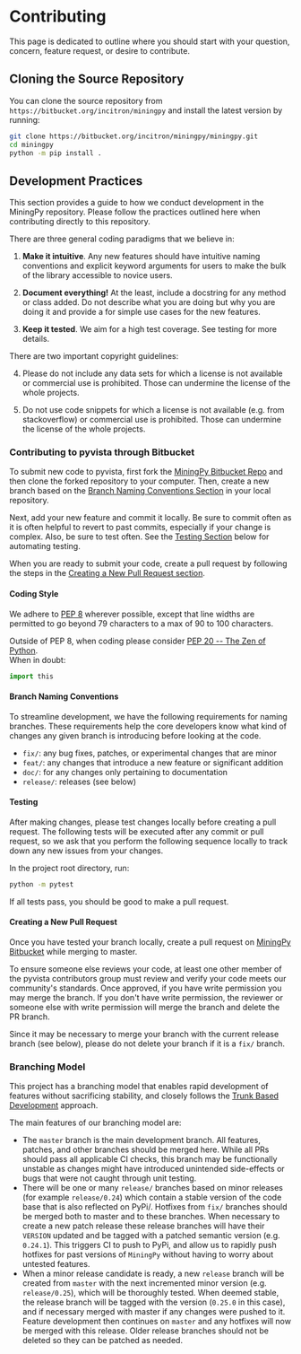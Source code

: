 # Contributing

This page is dedicated to outline where you should start with your question,
concern, feature request, or desire to contribute.


## Cloning the Source Repository

You can clone the source repository from `https://bitbucket.org/incitron/miningpy`
and install the latest version by running:

```bash
git clone https://bitbucket.org/incitron/miningpy/miningpy.git
cd miningpy
python -m pip install .
```


## Development Practices
This section provides a guide to how we conduct development in the MiningPy repository. 
Please follow the practices outlined here when contributing directly to this repository.

There are three general coding paradigms that we believe in:

1. **Make it intuitive**. Any new features should have
   intuitive naming conventions and explicit keyword arguments for users to
   make the bulk of the library accessible to novice users.

2. **Document everything!** At the least, include a docstring for any method
   or class added. Do not describe what you are doing but why you are doing
   it and provide a for simple use cases for the new features.

3. **Keep it tested**. We aim for a high test coverage. See
   testing for more details.

There are two important copyright guidelines:

4. Please do not include any data sets for which a license is not available
   or commercial use is prohibited. Those can undermine the license of
   the whole projects.

5. Do not use code snippets for which a license is not available (e.g. from
   stackoverflow) or commercial use is prohibited. Those can undermine
   the license of the whole projects.
   
### Contributing to pyvista through Bitbucket

To submit new code to pyvista, first fork the [MiningPy Bitbucket Repo](https://bitbucket.org/incitron/miningpy) 
and then clone the forked repository to your computer. Then, create a new branch based on the
[Branch Naming Conventions Section](#branch-naming-conventions) in your local repository.

Next, add your new feature and commit it locally. Be sure to commit
often as it is often helpful to revert to past commits, especially if
your change is complex.  Also, be sure to test often. See the
[Testing Section](#testing) below for automating testing.

When you are ready to submit your code, create a pull request by
following the steps in the [Creating a New Pull Request section](#creating-a-new-pull-request).


#### Coding Style

We adhere to [PEP 8](https://www.python.org/dev/peps/pep-0008/)
wherever possible, except that line widths are permitted to go beyond
79 characters to a max of 90 to 100 characters.

Outside of PEP 8, when coding please consider [PEP 20 -- The Zen of Python](https://www.python.org/dev/peps/pep-0020/).  
When in doubt:

```python
import this
```


#### Branch Naming Conventions

To streamline development, we have the following requirements for naming
branches. These requirements help the core developers know what kind of changes
any given branch is introducing before looking at the code.

- `fix/`: any bug fixes, patches, or experimental changes that are minor
- `feat/`: any changes that introduce a new feature or significant addition
- `doc/`: for any changes only pertaining to documentation
- `release/`: releases (see below)


#### Testing

After making changes, please test changes locally before creating a pull
request. The following tests will be executed after any commit or pull request,
so we ask that you perform the following sequence locally to track down any new
issues from your changes.

In the project root directory, run:
```bash
python -m pytest
```

If all tests pass, you should be good to make a pull request.


#### Creating a New Pull Request

Once you have tested your branch locally, create a pull request on
[MiningPy Bitbucket](https://bitbucket.org/incitron/miningpy) while merging to
master.

To ensure someone else reviews your code, at least one other member of
the pyvista contributors group must review and verify your code meets
our community's standards.  Once approved, if you have write
permission you may merge the branch.  If you don't have write
permission, the reviewer or someone else with write permission will
merge the branch and delete the PR branch.

Since it may be necessary to merge your branch with the current
release branch (see below), please do not delete your branch if it
is a `fix/` branch.


### Branching Model

This project has a branching model that enables rapid development of
features without sacrificing stability, and closely follows the 
[Trunk Based Development](https://trunkbaseddevelopment.com/) approach.

The main features of our branching model are:

- The `master` branch is the main development branch.  All features,
  patches, and other branches should be merged here.  While all PRs
  should pass all applicable CI checks, this branch may be
  functionally unstable as changes might have introduced unintended
  side-effects or bugs that were not caught through unit testing.
- There will be one or many `release/` branches based on minor
  releases (for example `release/0.24`) which contain a stable version
  of the code base that is also reflected on PyPi/.  Hotfixes from
  `fix/` branches should be merged both to master and to these
  branches.  When necessary to create a new patch release these
  release branches will have their `VERSION` updated and be
  tagged with a patched semantic version (e.g. `0.24.1`).  This
  triggers CI to push to PyPi, and allow us to rapidly push hotfixes
  for past versions of `MiningPy` without having to worry about
  untested features.
- When a minor release candidate is ready, a new `release` branch will
  be created from `master` with the next incremented minor version
  (e.g. `release/0.25`), which will be thoroughly tested.  When deemed
  stable, the release branch will be tagged with the version (`0.25.0`
  in this case), and if necessary merged with master if any changes
  were pushed to it.  Feature development then continues on `master`
  and any hotfixes will now be merged with this release.  Older
  release branches should not be deleted so they can be patched as
  needed.


